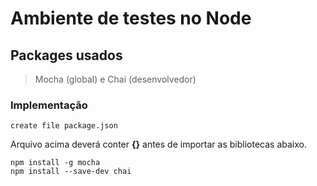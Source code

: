 # Ambiente de testes no Node

## Packages usados
> Mocha (global) e Chai (desenvolvedor)

### Implementação
```
create file package.json
```

Arquivo acima deverá conter __{}__ antes de importar as bibliotecas abaixo.

```
npm install -g mocha
npm install --save-dev chai
```